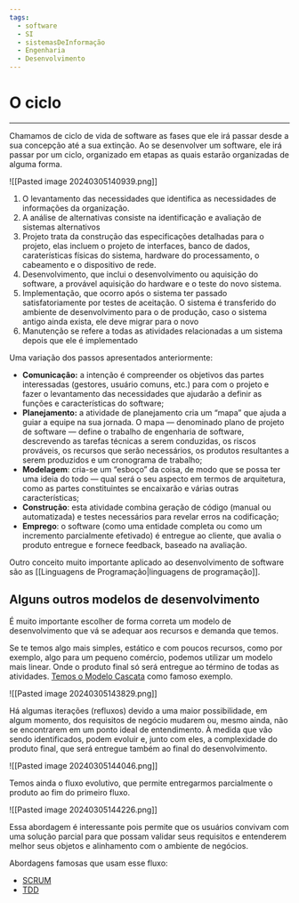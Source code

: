 ```yaml
---
tags:
  - software
  - SI
  - sistemasDeInformação
  - Engenharia
  - Desenvolvimento
---
```

# O ciclo
---

Chamamos de ciclo de vida de software as fases que ele irá passar desde a sua concepção até a sua extinção. Ao se desenvolver um software, ele irá passar por um ciclo, organizado em etapas as quais estarão organizadas de alguma forma.

![[Pasted image 20240305140939.png]]


1. O levantamento das necessidades que identifica as necessidades de informações da organização.
2. A análise de alternativas consiste na identificação e avaliação de sistemas alternativos
3. Projeto trata da construção das especificações detalhadas para o projeto, elas incluem o projeto de interfaces, banco de dados, caraterísticas físicas do sistema, hardware do processamento, o cabeamento e o dispositivo de rede.
4. Desenvolvimento, que inclui o desenvolvimento ou aquisição do software, a provável aquisição do hardware e o teste do novo sistema.
5. Implementação, que ocorro após o sistema ter passado satisfatoriamente por testes de aceitação. O sistema é transferido do ambiente de desenvolvimento para o de produção, caso o sistema antigo ainda exista, ele deve migrar para o novo
6. Manutenção se refere a todas as atividades relacionadas a um sistema depois que ele é implementado

Uma variação dos passos apresentados anteriormente:

- **Comunicação:** a intenção é compreender os objetivos das partes interessadas (gestores, usuário comuns, etc.) para com o projeto e fazer o levantamento das necessidades que ajudarão a definir as funções e características do software;
- **Planejamento:** a atividade de planejamento cria um “mapa” que ajuda a guiar a equipe na sua jornada. O mapa — denominado plano de projeto de software — define o trabalho de engenharia de software, descrevendo as tarefas técnicas a serem conduzidas, os riscos prováveis, os recursos que serão necessários, os produtos resultantes a serem produzidos e um cronograma de trabalho;
- **Modelagem**: cria-se um “esboço” da coisa, de modo que se possa ter uma ideia do todo — qual será o seu aspecto em termos de arquitetura, como as partes constituintes se encaixarão e várias outras características;
- **Construção**: esta atividade combina geração de código (manual ou automatizada) e testes necessários para revelar erros na codificação;
- **Emprego**: o software (como uma entidade completa ou como um incremento parcialmente efetivado) é entregue ao cliente, que avalia o produto entregue e fornece feedback, baseado na avaliação.

Outro conceito muito importante aplicado ao desenvolvimento de software são as [[Linguagens de Programação|linguagens de programação]].

## Alguns outros modelos de desenvolvimento

É muito importante escolher de forma correta um modelo de desenvolvimento que vá se adequar aos recursos e demanda que temos.

Se te temos algo mais simples, estático e com poucos recursos, como por exemplo, algo para um pequeno comércio, podemos utilizar um modelo mais linear. Onde o produto final só será entregue ao término de todas as atividades. [Temos o Modelo Cascata](https://pt.wikipedia.org/wiki/Modelo_em_cascata) como famoso exemplo.

![[Pasted image 20240305143829.png]]

Há algumas iterações (refluxos) devido a uma maior possibilidade, em algum momento, dos requisitos de negócio mudarem ou, mesmo ainda, não se encontrarem em um ponto ideal de entendimento. À medida que vão sendo identificados, podem evoluir e, junto com eles, a complexidade do produto final, que será entregue também ao final do desenvolvimento.

![[Pasted image 20240305144046.png]]

Temos ainda o fluxo evolutivo, que permite entregarmos parcialmente o produto ao fim do primeiro fluxo.

![[Pasted image 20240305144226.png]]

Essa abordagem é interessante pois permite que os usuários convivam com uma solução parcial para que possam validar seus requisitos e entenderem melhor seus objetos e alinhamento com o ambiente de negócios.

Abordagens famosas que usam esse fluxo:
- [SCRUM](https://usemobile.com.br/metodologia-scrum-desenvolvimento/)
- [TDD](https://dev.to/womakerscode/o-que-e-tdd-4b5f#:~:text=TDD%20significa%20Desenvolvimento%20Orientado%20por,do%20XP%20(Extreme%20Programming).)


